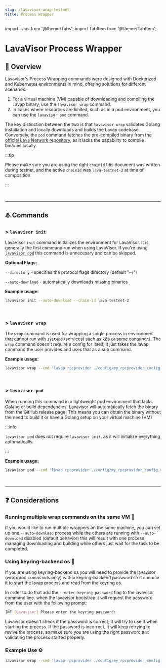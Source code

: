```yaml
---
slug: /lavavisor-wrap-testnet
title: Process Wrapper
---
```



import Tabs from '@theme/Tabs';
import TabItem from '@theme/TabItem';

# **LavaVisor Process Wrapper**


## 📄 Overview 
Lavavisor's Process Wrapping commands were designed with Dockerized and Kubernetes environments in mind, offering solutions for different scenarios:

1. For a virtual machine (VM) capable of downloading and compiling the Lavap binary, use the `lavavisor wrap` command.
2. In cases where resources are limited, such as in a pod environment, you can use the `lavavisor pod` command.

The key distinction between the two is that `lavavisor wrap` validates Golang installation and locally downloads and builds the Lavap codebase. Conversely, the `pod` command fetches the pre-compiled binary from the [official Lava Network repository](https://github.com/lavanet/lava/releases/latest), as it lacks the capability to compile binaries locally.

:::tip

Please make sure you are using the right `chainId` this document was written during testnet, and the active `chainId` was `lava-testnet-2` at time of composition.

:::

<br />
<hr />

## ♨️ Commands

### > `lavavisor init`
LavaVisor `init` command initializes the environment for LavaVisor. It is generally the first command run when using LavaVisor.
If you're using [`lavavisor pod`](#-lavavisor-pod) this command is unnecesary and can be skipped.

**Optional Flags:**
    
`--directory` -  specifies the protocol flags directory (default "~/")
    
`--auto-download` - automatically downloads missing binaries
    
**Example usage:**

```bash
lavavisor init --auto-download --chain-id lava-testnet-2
```

<br />

### > `lavavisor wrap` 
The `wrap` command is used for wrapping a single process in environment that cannot run with `systemd` (services) such as k8s or some containers. 
The `wrap` command doesn't require a config for itself, it just takes the lavap command the user provides and uses that as a sub command.

**Example usage:**

```bash
lavavisor wrap --cmd 'lavap rpcprovider ./config/my_rpcprovider_config.yml --from <account> --log_level debug --geolocation 1 --chain-id lava-testnet-2' --auto-download
```

<br />

### > `lavavisor pod`

When running this command in a lightweight pod environment that lacks Golang or build dependencies, Lavavisor will automatically fetch the binary from the GitHub release page. This means you can obtain the binary without the need to build it or have a Golang setup on your virtual machine (VM)

:::info

`lavavisor pod` does not require `lavavisor init`. as it will initialize everything automatically.

:::

**Example usage:**

```bash
lavavisor pod --cmd 'lavap rpcprovider ./config/my_rpcprovider_config.yml --from <account> --log_level debug --geolocation 1 --chain-id lava-testnet-2'
```

<br />
<hr />

## ❓ Considerations

### Running multiple wrap commands on the same VM 🎲
If you would like to run multiple wrappers on the same machine, you can set up one `--auto-download` process while the others are running with `--auto-download` disabled (default behavior) this will result with one process managing downloading and building while others just wait for the task to be completed. 

### Using keyring-backend os 🔑
If you are using keyring-backend os you will need to provide the lavavisor (wrap/pod commands only) with a keyring-backend password so it can use it to start the lavap process and read from the keyring os. 

In order to do that add the `--enter-keyring-password` flag to the lavavisor command line. when the lavavisor bootstrap it will request the password from the user with the following prompt:

```bash
INF [Lavavisor] Please enter the keyring password:
```

Lavavisor doesn't check if the password is correct; it will try to use it when starting the process. If the password is incorrect, it will keep retrying to revive the process, so make sure you are using the right password and validating the process started properly. 

### Example Use ⚙️

```bash
lavavisor wrap --cmd 'lavap rpcprovider ./config/my_rpcprovider_config.yml --geolocation 1 --log_level debug --from prod_client --chain-id lava-testnet-2 --keyring-backend os --node "<local/public node url>"' --auto-download --node "<local/public node url>" --chain-id lava-testnet-2 --enter-keyring-password
```